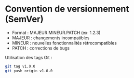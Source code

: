 # Convention de versionnement (SemVer)

- Format : MAJEUR.MINEUR.PATCH (ex: 1.2.3)
- MAJEUR : changements incompatibles
- MINEUR : nouvelles fonctionnalités rétrocompatibles
- PATCH : corrections de bugs

Utilisation des tags Git :
```bash
git tag v1.0.0
git push origin v1.0.0
```
